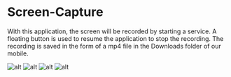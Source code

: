 # Screen-Capture
With this application, the screen will be recorded by starting a service. 
A floating button is used to resume the application to stop the recording. 
The recording is saved in the form of a mp4 file in the Downloads folder of our mobile.

![alt](https://cloud.githubusercontent.com/assets/12813667/26530766/d9086e30-43f8-11e7-83f4-ccd01e6a0167.png) ![alt](https://cloud.githubusercontent.com/assets/12813667/26530769/de1ebf8c-43f8-11e7-90dc-222438c06ae6.png)
![alt](https://cloud.githubusercontent.com/assets/12813667/26530772/e22eae20-43f8-11e7-8160-7877efc81bf3.png) ![alt](https://cloud.githubusercontent.com/assets/12813667/26530773/e8970726-43f8-11e7-8f62-ab5967192b6d.png)
